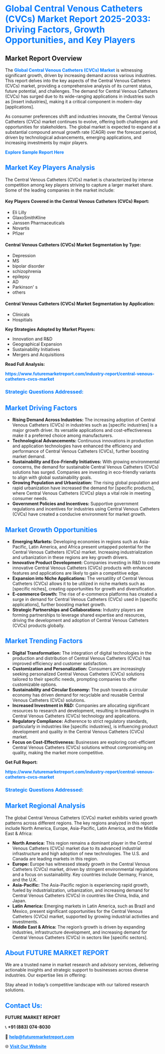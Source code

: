 <h1 style="color: #007BFF;">Global Central Venous Catheters (CVCs) Market Report 2025-2033: Driving Factors, Growth Opportunities, and Key Players</h1>

<section id="overview">
<h2>Market Report Overview</h2>
<p>The <a href="https://www.futuremarketreport.com/industry-report/central-venous-catheters-cvcs-market" style="color: #007BFF; text-decoration: none;"><strong>Global Central Venous Catheters (CVCs) Market</strong></a> is witnessing significant growth, driven by increasing demand across various industries. This report delves into the key aspects of the Central Venous Catheters (CVCs) market, providing a comprehensive analysis of its current status, future potential, and challenges. The demand for Central Venous Catheters (CVCs) has surged due to its wide-ranging applications in industries such as [insert industries], making it a critical component in modern-day [applications].</p>
<p>As consumer preferences shift and industries innovate, the Central Venous Catheters (CVCs) market continues to evolve, offering both challenges and opportunities for stakeholders. The global market is expected to expand at a substantial compound annual growth rate (CAGR) over the forecast period, driven by technological advancements, emerging applications, and increasing investments by major players.</p>
</section>

<section id="overview">
<p><a href="https://www.futuremarketreport.com/request-sample/reportId=32102" style="color: #007BFF; text-decoration: none;"><strong>Explore Sample Report Here</strong></a></p>
</section>

<section id="key-players">
<h2 style="color: #007BFF;">Market Key Players Analysis</h2>
<p>The Central Venous Catheters (CVCs) market is characterized by intense competition among key players striving to capture a larger market share. Some of the leading companies in the market include:</p>
<h4>Key Players Covered in the Central Venous Catheters (CVCs) Report:</h4>
<ul><li>Eli Lilly</li><li>GlaxoSmithKline</li><li>Janssen Pharmaceuticals</li><li>Novartis</li><li>Pfizer</li></ul>
<h4>Central Venous Catheters (CVCs) Market Segmentation by Type:</h4>
<ul><li>Depression</li><li>MS</li><li>bipolar disorder</li><li>schizophrenia</li><li>epilepsy</li><li>AD</li><li>Parkinson&#039; s</li><li>others</li></ul>

<h4>Central Venous Catheters (CVCs) Market Segmentation by Application:</h4>
<ul><li>Clinicals</li><li>Hospitials</li></ul>
<p><strong>Key Strategies Adopted by Market Players:</strong></p>
<ul>
<li>Innovation and R&D</li>
<li>Geographical Expansion</li>
<li>Sustainability Initiatives</li>
<li>Mergers and Acquisitions</li>
</ul>
</section>

<section>
<p><strong>Read Full Analysis: </strong></p><a href="https://www.futuremarketreport.com/industry-report/central-venous-catheters-cvcs-market" style="color: #007BFF; text-decoration: none;"><strong>https://www.futuremarketreport.com/industry-report/central-venous-catheters-cvcs-market</strong></a>
<h3 style="color: #007BFF;">Strategic Questions Addressed:</h3>
</section>

<section id="driving-factors">
<h2 style="color: #007BFF;">Market Driving Factors</h2>
<ul>
<li><strong>Rising Demand Across Industries:</strong> The increasing adoption of Central Venous Catheters (CVCs) in industries such as [specific industries] is a major growth driver. Its versatile applications and cost-effectiveness make it a preferred choice among manufacturers.</li>
<li><strong>Technological Advancements:</strong> Continuous innovations in production and application technologies have enhanced the efficiency and performance of Central Venous Catheters (CVCs), further boosting market demand.</li>
<li><strong>Sustainability and Eco-Friendly Initiatives:</strong> With growing environmental concerns, the demand for sustainable Central Venous Catheters (CVCs) solutions has surged. Companies are investing in eco-friendly variants to align with global sustainability goals.</li>
<li><strong>Growing Population and Urbanization:</strong> The rising global population and rapid urbanization have increased the demand for [specific products], where Central Venous Catheters (CVCs) plays a vital role in meeting consumer needs.</li>
<li><strong>Government Policies and Incentives:</strong> Supportive government regulations and incentives for industries using Central Venous Catheters (CVCs) have created a conducive environment for market growth.</li>
</ul>
</section>

<section id="growth-opportunities">
<h2 style="color: #007BFF;">Market Growth Opportunities</h2>
<ul>
<li><strong>Emerging Markets:</strong> Developing economies in regions such as Asia-Pacific, Latin America, and Africa present untapped potential for the Central Venous Catheters (CVCs) market. Increasing industrialization and urbanization in these regions are key growth drivers.</li>
<li><strong>Innovative Product Development:</strong> Companies investing in R&D to create innovative Central Venous Catheters (CVCs) products with enhanced features and applications are likely to gain a competitive edge.</li>
<li><strong>Expansion into Niche Applications:</strong> The versatility of Central Venous Catheters (CVCs) allows it to be utilized in niche markets such as [specific niches], creating opportunities for growth and diversification.</li>
<li><strong>E-commerce Growth:</strong> The rise of e-commerce platforms has created a surge in demand for Central Venous Catheters (CVCs) used in [specific applications], further boosting market growth.</li>
<li><strong>Strategic Partnerships and Collaborations:</strong> Industry players are forming partnerships to leverage shared expertise and resources, driving the development and adoption of Central Venous Catheters (CVCs) products globally.</li>
</ul>
</section>

<section id="trending-factors">
<h2 style="color: #007BFF;">Market Trending Factors</h2>
<ul>
<li><strong>Digital Transformation:</strong> The integration of digital technologies in the production and distribution of Central Venous Catheters (CVCs) has improved efficiency and customer satisfaction.</li>
<li><strong>Customization and Personalization:</strong> Consumers are increasingly seeking personalized Central Venous Catheters (CVCs) solutions tailored to their specific needs, prompting companies to offer customizable options.</li>
<li><strong>Sustainability and Circular Economy:</strong> The push towards a circular economy has driven demand for recyclable and reusable Central Venous Catheters (CVCs) solutions.</li>
<li><strong>Increased Investment in R&D:</strong> Companies are allocating significant resources to research and development, resulting in breakthroughs in Central Venous Catheters (CVCs) technology and applications.</li>
<li><strong>Regulatory Compliance:</strong> Adherence to strict regulatory standards, particularly in industries like [specific industries], is influencing product development and quality in the Central Venous Catheters (CVCs) market.</li>
<li><strong>Focus on Cost-Effectiveness:</strong> Businesses are exploring cost-efficient Central Venous Catheters (CVCs) solutions without compromising on quality, making the market more competitive.</li>
</ul>
</section>

<section>
<p><strong>Get Full Report: </strong></p><a href="https://www.futuremarketreport.com/industry-report/central-venous-catheters-cvcs-market" style="color: #007BFF; text-decoration: none;"><strong>https://www.futuremarketreport.com/industry-report/central-venous-catheters-cvcs-market</strong></a>
<h3 style="color: #007BFF;">Strategic Questions Addressed:</h3>
</section>


<section id="regional-analysis">
<h2 style="color: #007BFF;">Market Regional Analysis</h2>
<p>The global Central Venous Catheters (CVCs) market exhibits varied growth patterns across different regions. The key regions analyzed in this report include North America, Europe, Asia-Pacific, Latin America, and the Middle East & Africa:</p>
<ul>
<li><strong>North America:</strong> This region remains a dominant player in the Central Venous Catheters (CVCs) market due to its advanced industrial infrastructure and high adoption of new technologies. The U.S. and Canada are leading markets in this region.</li>
<li><strong>Europe:</strong> Europe has witnessed steady growth in the Central Venous Catheters (CVCs) market, driven by stringent environmental regulations and a focus on sustainability. Key countries include Germany, France, and the U.K.</li>
<li><strong>Asia-Pacific:</strong> The Asia-Pacific region is experiencing rapid growth, fueled by industrialization, urbanization, and increasing demand for Central Venous Catheters (CVCs) in countries like China, India, and Japan.</li>
<li><strong>Latin America:</strong> Emerging markets in Latin America, such as Brazil and Mexico, present significant opportunities for the Central Venous Catheters (CVCs) market, supported by growing industrial activities and investments.</li>
<li><strong>Middle East & Africa:</strong> The region’s growth is driven by expanding industries, infrastructure development, and increasing demand for Central Venous Catheters (CVCs) in sectors like [specific sectors].</li>
</ul>
</section>

<footer>
<h2 style="color: #007BFF;">About FUTURE MARKET REPORT</h2>
<p>We are a trusted name in market research and advisory services, delivering actionable insights and strategic support to businesses across diverse industries. Our expertise lies in offering:</p>

<p>Stay ahead in today’s competitive landscape with our tailored research solutions.</p>

<h2 style="color: #007BFF;">Contact Us:</h2>
<p><strong>FUTURE MARKET REPORT</strong></p>
<p>📞 <strong>+91 (883) 074-8030</strong></p>
<p>📧 <strong><a href="mailto:help@futuremarketreport.com" style="color: #007BFF;">help@futuremarketreport.com</a></strong></p>
<p>🌐 <strong><a href="https://www.futuremarketreport.com/" style="color: #007BFF;">Visit Our Website</a></strong></p>
</footer>